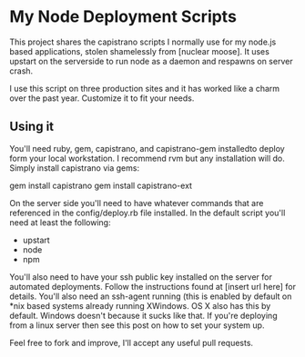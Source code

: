 # My Node Deployment Scripts
This project shares the capistrano scripts I normally use for my 
node.js based applications, stolen shamelessly from [nuclear moose]. It uses upstart on the serverside to run
node as a daemon and respawns on server crash.

I use this script on three production sites and it has worked like a 
charm over the past year. Customize it to fit your needs.

## Using it
You'll need ruby, gem, capistrano, and capistrano-gem installedto deploy form your local workstation. I recommend rvm but any installation will do. Simply install capistrano via gems:

   gem install capistrano
   gem install capistrano-ext

On the server side you'll need to have whatever commands that are referenced in the config/deploy.rb file installed. In the default script you'll need at least the following:
  * upstart
  * node
  * npm

You'll also need to have your ssh public key installed on the server for automated deployments. Follow the instructions found at [insert url here] for details. You'll also need an ssh-agent running (this is enabled by default on *nix based systems already running XWindows. OS X also has this by default. Windows doesn't because it sucks like that. If you're deploying from a linux server then see this post on how to set your system up.

Feel free to fork and improve, I'll accept any useful pull requests.

